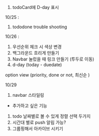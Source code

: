 1. todoCard에 D-day 표시 

10/25 :

1. tododone trouble shooting 



10/26 : 

1. 우선순위 체크 시 색상 변경
2. 백그라운드 흐리게 만들기 
3. Navbar 눌렀을 때 링크 만들기 (투두로 이동)
4. d-day (today - duedate)

option view (priority, done or not, 최신순 )


10/29 
1. navbar 스타일링 

+ 추가하고 싶은 기능 
1. todo 날짜별로 볼 수 있게 정렬 선택 두가지 
2. 시간대 별로 push 알림 가능?
3. 그룹핑해서 아카이브 시키기 